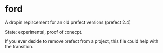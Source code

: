 # ford

A dropin replacement for an old prefect versions (prefect 2.4)

State: experimental, proof of conecpt. 

If you ever decide to remove prefect from a project, this file could help with the transition.


